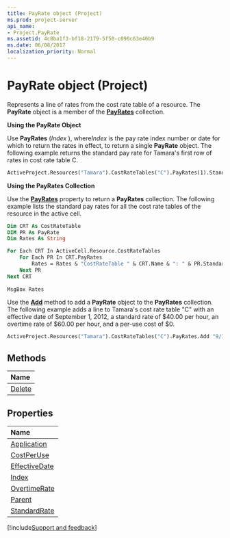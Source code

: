 ```yaml
---
title: PayRate object (Project)
ms.prod: project-server
api_name:
- Project.PayRate
ms.assetid: 4c8ba1f3-bf18-2179-5f50-c090c63e46b9
ms.date: 06/08/2017
localization_priority: Normal
---
```



# PayRate object (Project)


 

Represents a line of rates from the cost rate table of a resource. The  **PayRate** object is a member of the **[PayRates](Project.payrates.md)** collection.
 
 **Using the PayRate Object**
 
Use  **PayRates** (*Index* ), where*Index* is the pay rate index number or date for which to return the rates in effect, to return a single **PayRate** object. The following example returns the standard pay rate for Tamara's first row of rates in cost rate table C.
 



```vb
ActiveProject.Resources("Tamara").CostRateTables("C").PayRates(1).StandardRate
```

 **Using the PayRates Collection**
 
Use the  **[PayRates](Project.CostRateTable.PayRates.md)** property to return a **PayRates** collection. The following example lists the standard pay rates for all the cost rate tables of the resource in the active cell.
 



```vb
Dim CRT As CostRateTable
DIM PR As PayRate
Dim Rates As String

For Each CRT In ActiveCell.Resource.CostRateTables
    For Each PR In CRT.PayRates
        Rates = Rates & "CostRateTable " & CRT.Name & ": " & PR.StandardRate & vbCrLf
    Next PR
Next CRT
    
MsgBox Rates
```

Use the  **[Add](Project.PayRates.Add.md)** method to add a **PayRate** object to the **PayRates** collection. The following example adds a line to Tamara's cost rate table "C" with an effective date of September 1, 2012, a standard rate of $40.00 per hour, an overtime rate of $60.00 per hour, and a per-use cost of $0.
 



```vb
ActiveProject.Resources("Tamara").CostRateTables("C").PayRates.Add "9/1/2012", "$40/h", "$60/h", "$0"
```


## Methods



|Name|
|:-----|
|[Delete](Project.PayRate.Delete.md)|

## Properties



|Name|
|:-----|
|[Application](Project.PayRate.Application.md)|
|[CostPerUse](Project.PayRate.CostPerUse.md)|
|[EffectiveDate](Project.PayRate.EffectiveDate.md)|
|[Index](Project.PayRate.Index.md)|
|[OvertimeRate](Project.PayRate.OvertimeRate.md)|
|[Parent](Project.PayRate.Parent.md)|
|[StandardRate](Project.PayRate.StandardRate.md)|

[!include[Support and feedback](~/includes/feedback-boilerplate.md)]